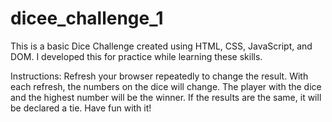# dicee_challenge_1

This is a basic Dice Challenge created using HTML, CSS, JavaScript, and DOM. I developed this for practice while learning these skills.

Instructions: Refresh your browser repeatedly to change the result. With each refresh, the numbers on the dice will change. The player with the dice and the highest number will be the winner. If the results are the same, it will be declared a tie. Have fun with it!
